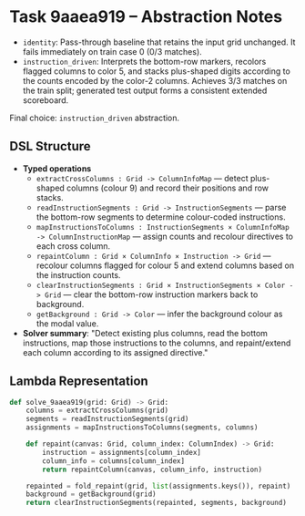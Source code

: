 # Task 9aaea919 – Abstraction Notes

- `identity`: Pass-through baseline that retains the input grid unchanged. It fails immediately on train case 0 (0/3 matches).
- `instruction_driven`: Interprets the bottom-row markers, recolors flagged columns to color 5, and stacks plus-shaped digits according to the counts encoded by the color-2 columns. Achieves 3/3 matches on the train split; generated test output forms a consistent extended scoreboard.

Final choice: `instruction_driven` abstraction.

## DSL Structure
- **Typed operations**
  - `extractCrossColumns : Grid -> ColumnInfoMap` — detect plus-shaped columns (colour 9) and record their positions and row stacks.
  - `readInstructionSegments : Grid -> InstructionSegments` — parse the bottom-row segments to determine colour-coded instructions.
  - `mapInstructionsToColumns : InstructionSegments × ColumnInfoMap -> ColumnInstructionMap` — assign counts and recolour directives to each cross column.
  - `repaintColumn : Grid × ColumnInfo × Instruction -> Grid` — recolour columns flagged for colour 5 and extend columns based on the instruction counts.
  - `clearInstructionSegments : Grid × InstructionSegments × Color -> Grid` — clear the bottom-row instruction markers back to background.
  - `getBackground : Grid -> Color` — infer the background colour as the modal value.
- **Solver summary**: "Detect existing plus columns, read the bottom instructions, map those instructions to the columns, and repaint/extend each column according to its assigned directive."

## Lambda Representation

```python
def solve_9aaea919(grid: Grid) -> Grid:
    columns = extractCrossColumns(grid)
    segments = readInstructionSegments(grid)
    assignments = mapInstructionsToColumns(segments, columns)

    def repaint(canvas: Grid, column_index: ColumnIndex) -> Grid:
        instruction = assignments[column_index]
        column_info = columns[column_index]
        return repaintColumn(canvas, column_info, instruction)

    repainted = fold_repaint(grid, list(assignments.keys()), repaint)
    background = getBackground(grid)
    return clearInstructionSegments(repainted, segments, background)
```
